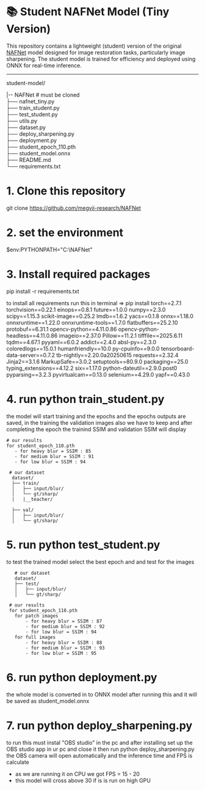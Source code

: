 # 📚 Student NAFNet Model (Tiny Version)

This repository contains a lightweight (student) version of the original [NAFNet](https://github.com/megvii-research/NAFNet) model designed for image restoration tasks, particularly image sharpening. The student model is trained for efficiency and deployed using ONNX for real-time inference.

---

student-model/

|-- NAFNet                        # must be cloned           
├── nafnet_tiny.py         
├── train_student.py              
├── test_student.py         
├── utils.py                
├── dataset.py              
├── deploy_sharpening.py     
├── deployment.py            
├── student_epoch_110.pth    
├── student_model.onnx       
├── README.md                
└── requirements.txt         




# 1. Clone this repository
git clone https://github.com/megvii-research/NAFNet


# 2. set the environment
$env:PYTHONPATH="C:\NAFNet"

# 3. Install required packages
pip install -r requirements.txt


to install all requirements run this in terminal => pip install torch==2.7.1 torchvision==0.22.1 einops==0.8.1 future==1.0.0 numpy==2.3.0 scipy==1.15.3 scikit-image==0.25.2 lmdb==1.6.2 yacs==0.1.8 onnx==1.18.0 onnxruntime==1.22.0 onnxruntime-tools==1.7.0 flatbuffers==25.2.10 protobuf==6.31.1 opencv-python==4.11.0.86 opencv-python-headless==4.11.0.86 imageio==2.37.0 Pillow==11.2.1 tifffile==2025.6.11 tqdm==4.67.1 pyyaml==6.0.2 addict==2.4.0 absl-py==2.3.0 coloredlogs==15.0.1 humanfriendly==10.0 py-cpuinfo==9.0.0 tensorboard-data-server==0.7.2 tb-nightly==2.20.0a20250615 requests==2.32.4 Jinja2==3.1.6 MarkupSafe==3.0.2 setuptools==80.9.0 packaging==25.0 typing_extensions==4.12.2 six==1.17.0 python-dateutil==2.9.0.post0 pyparsing==3.2.3 pyvirtualcam==0.13.0 selenium==4.29.0 yapf==0.43.0


# 4. run python train_student.py
the model will start training and the epochs and the epochs outputs are saved, in the training the validation images also we have to keep and after completing the epoch the trainind SSIM and validation SSIM will display

    # our results
    for student_epoch_110.pth
       - for heavy blur = SSIM : 85
       - for medium blur = SSIM : 91
       - for low blur = SSIM : 94

     # our dataset
      dataset/
      ├── train/
      │   ├── input/blur/
      │   └── gt/sharp/
      |   |__teacher/

      ├── val/
      │   ├── input/blur/
      │   └── gt/sharp/


# 5. run python test_student.py
to test the trained model select the best epoch and and test for the images

       # our dataset
       dataset/
       ├── test/
       │   ├── input/blur/
       │   └── gt/sharp/

     # our results
     for student_epoch_110.pth
       for patch images
           - for heavy blur = SSIM : 87
           - for medium blur = SSIM : 92
           - for low blur = SSIM : 94
       for full images 
           - for heavy blur = SSIM : 88
           - for medium blur = SSIM : 93
           - for low blur = SSIM : 95


# 6. run python deployment.py
the whole model is converted in to ONNX model after running this and it will be saved as student_model.onnx

# 7. run python deploy_sharpening.py 
to run this must instal "OBS studio" in the pc and after installing set up the OBS studio app in ur pc and close it
then run python deploy_sharpening.py the OBS camera will open automatically and the inference time and FPS is calculate

  - as we are running it on CPU we got 
                FPS = 15 - 20
  - this model will cross above 30 if is is run on high GPU





















